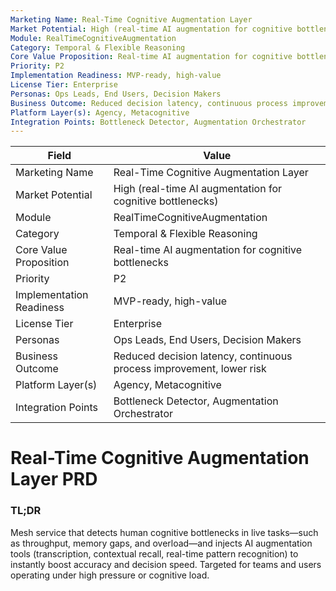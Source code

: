 ```yaml
---
Marketing Name: Real-Time Cognitive Augmentation Layer
Market Potential: High (real-time AI augmentation for cognitive bottlenecks)
Module: RealTimeCognitiveAugmentation
Category: Temporal & Flexible Reasoning
Core Value Proposition: Real-time AI augmentation for cognitive bottlenecks
Priority: P2
Implementation Readiness: MVP-ready, high-value
License Tier: Enterprise
Personas: Ops Leads, End Users, Decision Makers
Business Outcome: Reduced decision latency, continuous process improvement, lower risk
Platform Layer(s): Agency, Metacognitive
Integration Points: Bottleneck Detector, Augmentation Orchestrator
---
```


| Field                   | Value                                                                 |
|------------------------|-----------------------------------------------------------------------|
| Marketing Name         | Real-Time Cognitive Augmentation Layer                                 |
| Market Potential       | High (real-time AI augmentation for cognitive bottlenecks)             |
| Module                 | RealTimeCognitiveAugmentation                                          |
| Category               | Temporal & Flexible Reasoning                                          |
| Core Value Proposition | Real-time AI augmentation for cognitive bottlenecks                    |
| Priority               | P2                                                                    |
| Implementation Readiness| MVP-ready, high-value                                                  |
| License Tier           | Enterprise                                                            |
| Personas               | Ops Leads, End Users, Decision Makers                                  |
| Business Outcome       | Reduced decision latency, continuous process improvement, lower risk    |
| Platform Layer(s)      | Agency, Metacognitive                                                 |
| Integration Points     | Bottleneck Detector, Augmentation Orchestrator                         |

# Real-Time Cognitive Augmentation Layer PRD

### TL;DR

Mesh service that detects human cognitive bottlenecks in live tasks—such as throughput, memory gaps, and overload—and injects AI augmentation tools (transcription, contextual recall, real-time pattern recognition) to instantly boost accuracy and decision speed. Targeted for teams and users operating under high pressure or cognitive load. 